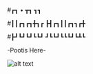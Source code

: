 #┏┓     •   ┳┓  ┓┓     

 
#┃┃┏┓┏┓╋┓┏  ┣┫┏┓┃┃┏┓┓┏╋


#┣┛┗┛┗┛┗┗┛  ┛┗┗┛┗┗┗┛┗┻┗ 
                      


-Pootis Here-

![alt text](https://raw.githubusercontent.com/DrDoofinshmekel/Pootis-Rollout/main/Repo%20Comp/Pootis%20Rollout%20Logo%201.png)



